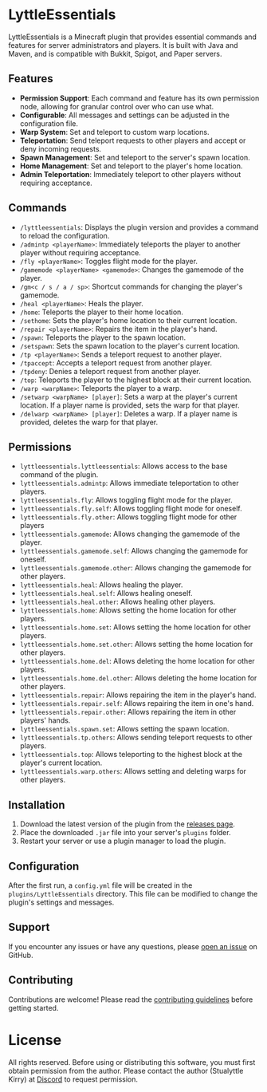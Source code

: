 # LyttleEssentials

LyttleEssentials is a Minecraft plugin that provides essential commands and features for server administrators and players. It is built with Java and Maven, and is compatible with Bukkit, Spigot, and Paper servers.

## Features

- **Permission Support**: Each command and feature has its own permission node, allowing for granular control over who can use what.
- **Configurable**: All messages and settings can be adjusted in the configuration file.
- **Warp System**: Set and teleport to custom warp locations.
- **Teleportation**: Send teleport requests to other players and accept or deny incoming requests.
- **Spawn Management**: Set and teleport to the server's spawn location.
- **Home Management**: Set and teleport to the player's home location.
- **Admin Teleportation**: Immediately teleport to other players without requiring acceptance.

## Commands

- `/lyttleessentials`: Displays the plugin version and provides a command to reload the configuration.
- `/admintp <playerName>`: Immediately teleports the player to another player without requiring acceptance.
- `/fly <playerName>`: Toggles flight mode for the player.
- `/gamemode <playerName> <gamemode>`: Changes the gamemode of the player.
- `/gm<c / s / a / sp>`: Shortcut commands for changing the player's gamemode.
- `/heal <playerName>`: Heals the player.
- `/home`: Teleports the player to their home location.
- `/sethome`: Sets the player's home location to their current location.
- `/repair <playerName>`: Repairs the item in the player's hand.
- `/spawn`: Teleports the player to the spawn location.
- `/setspawn`: Sets the spawn location to the player's current location.
- `/tp <playerName>`: Sends a teleport request to another player.
- `/tpaccept`: Accepts a teleport request from another player.
- `/tpdeny`: Denies a teleport request from another player.
- `/top`: Teleports the player to the highest block at their current location.
- `/warp <warpName>`: Teleports the player to a warp.
- `/setwarp <warpName> [player]`: Sets a warp at the player's current location. If a player name is provided, sets the warp for that player.
- `/delwarp <warpName> [player]`: Deletes a warp. If a player name is provided, deletes the warp for that player.

## Permissions

- `lyttleessentials.lyttleessentials`: Allows access to the base command of the plugin.
- `lyttleessentials.admintp`: Allows immediate teleportation to other players.
- `lyttleessentials.fly`: Allows toggling flight mode for the player.
- `lyttleessentials.fly.self`: Allows toggling flight mode for oneself.
- `lyttleessentials.fly.other`: Allows toggling flight mode for other players
- `lyttleessentials.gamemode`: Allows changing the gamemode of the player.
- `lyttleessentials.gamemode.self`: Allows changing the gamemode for oneself.
- `lyttleessentials.gamemode.other`: Allows changing the gamemode for other players.
- `lyttleessentials.heal`: Allows healing the player.
- `lyttleessentials.heal.self`: Allows healing oneself.
- `lyttleessentials.heal.other`: Allows healing other players.
- `lyttleessentials.home`: Allows setting the home location for other players.
- `lyttleessentials.home.set`: Allows setting the home location for other players.
- `lyttleessentials.home.set.other`: Allows setting the home location for other players.
- `lyttleessentials.home.del`: Allows deleting the home location for other players.
- `lyttleessentials.home.del.other`: Allows deleting the home location for other players.
- `lyttleessentials.repair`: Allows repairing the item in the player's hand.
- `lyttleessentials.repair.self`: Allows repairing the item in one's hand.
- `lyttleessentials.repair.other`: Allows repairing the item in other players' hands.
- `lyttleessentials.spawn.set`: Allows setting the spawn location.
- `lyttleessentials.tp.others`: Allows sending teleport requests to other players.
- `lyttleessentials.top`: Allows teleporting to the highest block at the player's current location.
- `lyttleessentials.warp.others`: Allows setting and deleting warps for other players.

## Installation

1. Download the latest version of the plugin from the [releases page](https://github.com/Lyttle-Development/LyttleEssentials/releases).
2. Place the downloaded `.jar` file into your server's `plugins` folder.
3. Restart your server or use a plugin manager to load the plugin.

## Configuration

After the first run, a `config.yml` file will be created in the `plugins/LyttleEssentials` directory. This file can be modified to change the plugin's settings and messages.

## Support

If you encounter any issues or have any questions, please [open an issue](https://github.com/Lyttle-Development/LyttleEssentials/issues) on GitHub.

## Contributing

Contributions are welcome! Please read the [contributing guidelines](CONTRIBUTING.md) before getting started.

# License

All rights reserved. Before using or distributing this software, you must first obtain permission from the author. Please contact the author (Stualyttle Kirry) at [Discord](https://discord.com/invite/QfqFFPFFQZ) to request permission.